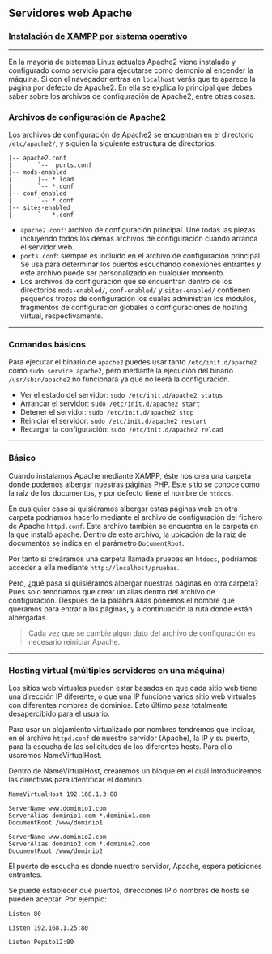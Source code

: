 ## Servidores web Apache

### [Instalación de XAMPP por sistema operativo](https://github.com/mondeja/fullstack/tree/master/backend/src/012-protocolos_red/HTTP/servidor/apache/xampp_install.md)

______________________________

En la mayoría de sistemas Linux actuales Apache2 viene instalado y configurado como servicio para ejecutarse como demonio al encender la máquina. Si con el navegador entras en `localhost` verás que te aparece la página por defecto de Apache2. En ella se explica lo principal que debes saber sobre los archivos de configuración de Apache2, entre otras cosas.

### Archivos de configuración de Apache2

Los archivos de configuración de Apache2 se encuentran en el directorio `/etc/apache2/`, y siguien la siguiente estructura de directorios:
```
|-- apache2.conf
|       `--  ports.conf
|-- mods-enabled
|       |-- *.load
|       `-- *.conf
|-- conf-enabled
|       `-- *.conf
|-- sites-enabled
|       `-- *.conf
```

- `apache2.conf`: archivo de configuración principal. Une todas las piezas incluyendo todos los demás archivos de configuración cuando arranca el servidor web.
- `ports.conf`: siempre es incluido en el archivo de configuración principal. Se usa para determinar los puertos escuchando conexiones entrantes y este archivo puede ser personalizado en cualquier momento.
- Los archivos de configuración que se encuentran dentro de los directorios `mods-enabled/`, `conf-enabled/` y `sites-enabled/` contienen pequeños trozos de configuración los cuales administran los módulos, fragmentos de configuración globales o configuraciones de hosting virtual, respectivamente.

_______________________

### Comandos básicos
Para ejecutar el binario de `apache2` puedes usar tanto `/etc/init.d/apache2` como `sudo service apache2`, pero mediante la ejecución del binario `/usr/sbin/apache2` no funcionará ya que no leerá la configuración.

- Ver el estado del servidor: `sudo /etc/init.d/apache2 status`
- Arrancar el servidor: `sudo /etc/init.d/apache2 start`
- Detener el servidor: `sudo /etc/init.d/apache2 stop`
- Reiniciar el servidor: `sudo /etc/init.d/apache2 restart`
- Recargar la configuración: `sudo /etc/init.d/apache2 reload`

_______________________


### Básico
Cuando instalamos Apache mediante XAMPP, éste nos crea una carpeta donde podemos albergar nuestras páginas PHP. Este sitio se conoce como la raíz de los documentos, y por defecto tiene el nombre de `htdocs`. 

En cualquier caso si quisiéramos albergar estas páginas web en otra carpeta podríamos hacerlo mediante el archivo de configuración del fichero de Apache `httpd.conf`. Este archivo también se encuentra en la carpeta en la que instaló apache. Dentro de este archivo, la ubicación de la raíz de documentos se indica en el parámetro `DocumentRoot`.

Por tanto si creáramos una carpeta llamada pruebas en `htdocs`, podríamos acceder a ella mediante `http://localhost/pruebas`.

Pero, ¿qué pasa si quisiéramos albergar nuestras páginas en otra carpeta? Pues solo tendríamos que crear un alias dentro del archivo de configuración. Después de la palabra Alias ponemos el nombre que queramos para entrar a las páginas, y a continuación la ruta donde están albergadas.

> Cada vez que se cambie algún dato del archivo de configuración es necesario reiniciar Apache.

______________________________

### Hosting virtual (múltiples servidores en una máquina)
Los sitios web virtuales pueden estar basados en que cada sitio web tiene una dirección IP diferente, o que una IP funcione varios sitio web virtuales con diferentes nombres de dominios. Esto último pasa totalmente desapercibido para el usuario.

Para usar un alojamiento virtualizado por nombres tendremos que indicar, en el archivo `httpd.conf` de nuestro servidor (Apache), la IP y su puerto, para la escucha de las solicitudes de los diferentes hosts. Para ello usaremos NameVirtualHost.

Dentro de NameVirtualHost, crearemos un bloque en el cuál introduciremos las directivas para identificar el dominio.

```
NameVirtualHost 192.168.1.3:80

ServerName www.dominio1.com
ServerAlias dominio1.com *.dominio1.com
DocumentRoot /www/dominio1

ServerName www.dominio2.com
ServerAlias dominio2.com *.dominio2.com
DocumentRoot /www/dominio2
```

El puerto de escucha es donde nuestro servidor, Apache, espera peticiones entrantes.

Se puede establecer qué puertos, direcciones IP o nombres de hosts se pueden aceptar. Por ejemplo:

```
Listen 80

Listen 192.168.1.25:80

Listen Pepito12:80
```